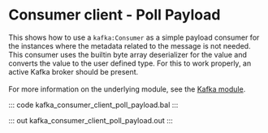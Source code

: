 # Consumer client - Poll Payload

This shows how to use a `kafka:Consumer` as a simple payload
consumer for the instances where the metadata related to the message
is not needed.
This consumer uses the builtin byte array deserializer for
the value and converts the value to the user defined type. For
this to work properly, an active Kafka broker should be present.
<br/><br/>
For more information on the underlying module, 
see the [Kafka module](https://lib.ballerina.io/ballerinax/kafka/latest).

::: code kafka_consumer_client_poll_payload.bal :::

::: out kafka_consumer_client_poll_payload.out :::